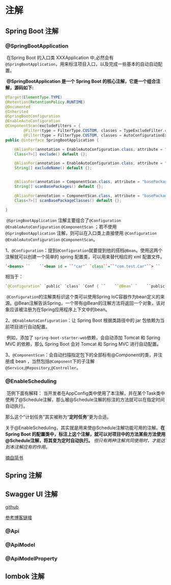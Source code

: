 # 注解

## Spring Boot 注解

### @SpringBootApplication

​	在Spring Boot 的入口类 XXXApplication 中,必然会有 `@SpringBootApplication`，用来标注项目入口，以及完成一些基本的自动自动配置。

​	**@SpringBootApplication 是一个 Spring Boot 的核心注解，它是一个组合注解，源码如下:**

```java
@Target(ElementType.TYPE)
@Retention(RetentionPolicy.RUNTIME)
@Documented
@Inherited
@SpringBootConfiguration
@EnableAutoConfiguration
@ComponentScan(excludeFilters = {
		@Filter(type = FilterType.CUSTOM, classes = TypeExcludeFilter.class),
		@Filter(type = FilterType.CUSTOM, classes = AutoConfigurationExcludeFilter.class) })
public @interface SpringBootApplication {

	@AliasFor(annotation = EnableAutoConfiguration.class, attribute = "exclude")
	Class<?>[] exclude() default {};

	@AliasFor(annotation = EnableAutoConfiguration.class, attribute = "excludeName")
	String[] excludeName() default {};


	@AliasFor(annotation = ComponentScan.class, attribute = "basePackages")
	String[] scanBasePackages() default {};

	@AliasFor(annotation = ComponentScan.class, attribute = "basePackageClasses")
	Class<?>[] scanBasePackageClasses() default {};

}
```

​	`@SpringBootApplication` 注解主要组合了`@Configuration` `@EnableAutoConfiguration`  `@ComponentScan` ；若不使用 `@SpringBootApplication` 注解，则可以在入口类上直接使用 `@Configuration` `@EnableAutoConfiguration`  `@ComponentScan`。

1、`@Configuration`：提到`@Configuration`就要提到他的搭档`@Bean`。使用这两个注解就可以创建一个简单的 spring 配置类，可以用来替代相应的 xml 配置文件。

```xml
`<beans> ``    ``<bean id = ``"car"` `class``=``"com.test.Car"``> ``        ``<property name=``"wheel"` `ref = ``"wheel"``></property> ``    ``</bean> ``    ``<bean id = ``"wheel"` `class``=``"com.test.Wheel"``></bean> ``</beans> `
```

 相当于：

```java
`@Configuration` `public` `class` `Conf { ``    ``@Bean` `    ``public` `Car car() { ``        ``Car car = ``new` `Car(); ``        ``car.setWheel(wheel()); ``        ``return` `car; ``    ``} ``    ``@Bean`  `    ``public` `Wheel wheel() { ``        ``return` `new` `Wheel(); ``    ``} ``}`
```

​	`@Configuration`的注解类标识这个类可以使用Spring IoC容器作为bean定义的来源。@Bean注解告诉Spring，一个带有@Bean的注解方法将返回一个对象，该对象应该被注册为在Spring应用程序上下文中的bean。

2、`@EnableAutoConfiguration`：让 Spring Boot 根据类路径中的 jar 包依赖为当前项目进行自动配置。

​	例如，添加了 `spring-boot-starter-web`依赖，会自动添加 Tomcat 和 Spring MVC 的依赖，那么 Spring Boot 会对 Tomcat 和 Spring MVC 进行自动配置。

3、`@ComponentScan`：会自动扫描指定包下的全部标有@Component的类，并注册成 bean ，当然包括`@Component`下的子注解`@Service`,`@Repository`,`@Controller`。

### @EnableScheduling

​	范例下面有解释：
当开发者在AppConfig类中使用了本注解，并在某个Task类中使用了@Schedule注解，那么被@Schedule注解的标注的方法就可以在指定时间自动执行。

​	那么这个“计划任务”其实被称为“**定时任务**”更为合适。

关于@EnableScheduling，其实就是用来使@Schedule注解功能可用的注解。**在 Spring Boot 的配置类中，标注上这个注解，就可以对项目中的方法某些方法使用@Schedule注解，将其变为定时自动执行。**
 *但只有两种注解共同使用时，才能达到本注解应有的作用*。

[摘自简书](https://www.jianshu.com/p/aad1ff2e8a75)



## Spring 注解



## Swagger UI 注解

[github](https://github.com/swagger-api/swagger-core)

[参考博客链接](https://blog.csdn.net/java_yes/article/details/79183804)

### @Api

### @ApiModel

### @ApiModelProperty

## lombok 注解



